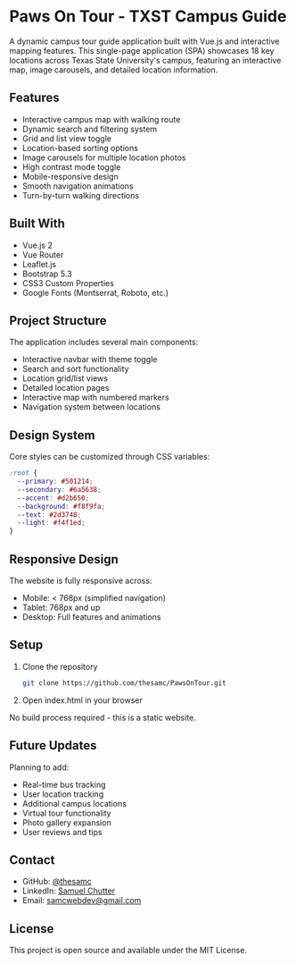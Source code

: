 # Paws On Tour - TXST Campus Guide

A dynamic campus tour guide application built with Vue.js and interactive mapping features. This single-page application (SPA) showcases 18 key locations across Texas State University's campus, featuring an interactive map, image carousels, and detailed location information.

## Features
- Interactive campus map with walking route
- Dynamic search and filtering system
- Grid and list view toggle
- Location-based sorting options
- Image carousels for multiple location photos
- High contrast mode toggle
- Mobile-responsive design
- Smooth navigation animations
- Turn-by-turn walking directions

## Built With
- Vue.js 2
- Vue Router
- Leaflet.js
- Bootstrap 5.3
- CSS3 Custom Properties
- Google Fonts (Montserrat, Roboto, etc.)

## Project Structure
The application includes several main components:
- Interactive navbar with theme toggle
- Search and sort functionality
- Location grid/list views
- Detailed location pages
- Interactive map with numbered markers
- Navigation system between locations

## Design System
Core styles can be customized through CSS variables:
```css
:root {
  --primary: #501214;
  --secondary: #6a5638;
  --accent: #d2b650;
  --background: #f8f9fa;
  --text: #2d3748;
  --light: #f4f1ed;
}
```

## Responsive Design
The website is fully responsive across:
- Mobile: < 768px (simplified navigation)
- Tablet: 768px and up
- Desktop: Full features and animations

## Setup
1. Clone the repository
   ```bash
   git clone https://github.com/thesamc/PawsOnTour.git
   ```
2. Open index.html in your browser

No build process required - this is a static website.

## Future Updates
Planning to add:
- Real-time bus tracking
- User location tracking
- Additional campus locations
- Virtual tour functionality
- Photo gallery expansion
- User reviews and tips

## Contact
- GitHub: [@thesamc](https://github.com/thesamc)
- LinkedIn: [Samuel Chutter](https://www.linkedin.com/in/samuel-chutter/)
- Email: samcwebdev@gmail.com

## License
This project is open source and available under the MIT License.
